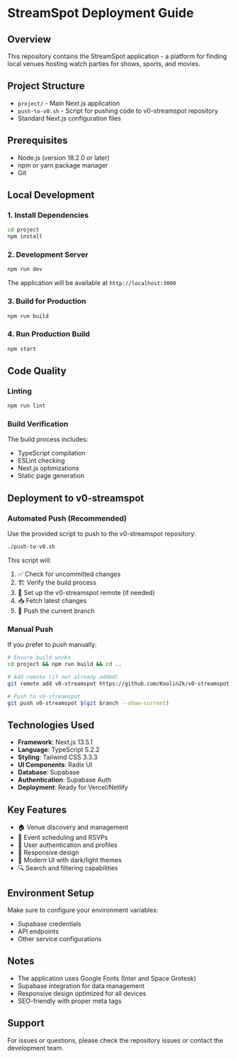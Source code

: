 # StreamSpot Deployment Guide

## Overview
This repository contains the StreamSpot application - a platform for finding local venues hosting watch parties for shows, sports, and movies.

## Project Structure
- `project/` - Main Next.js application
- `push-to-v0.sh` - Script for pushing code to v0-streamspot repository
- Standard Next.js configuration files

## Prerequisites
- Node.js (version 18.2.0 or later)
- npm or yarn package manager
- Git

## Local Development

### 1. Install Dependencies
```bash
cd project
npm install
```

### 2. Development Server
```bash
npm run dev
```
The application will be available at `http://localhost:3000`

### 3. Build for Production
```bash
npm run build
```

### 4. Run Production Build
```bash
npm start
```

## Code Quality

### Linting
```bash
npm run lint
```

### Build Verification
The build process includes:
- TypeScript compilation
- ESLint checking
- Next.js optimizations
- Static page generation

## Deployment to v0-streamspot

### Automated Push (Recommended)
Use the provided script to push to the v0-streamspot repository:

```bash
./push-to-v0.sh
```

This script will:
1. ✅ Check for uncommitted changes
2. 🏗️ Verify the build process
3. 📡 Set up the v0-streamspot remote (if needed)
4. 📥 Fetch latest changes
5. 🚀 Push the current branch

### Manual Push
If you prefer to push manually:

```bash
# Ensure build works
cd project && npm run build && cd ..

# Add remote (if not already added)
git remote add v0-streamspot https://github.com/Koolin2k/v0-streamspot.git

# Push to v0-streamspot
git push v0-streamspot $(git branch --show-current)
```

## Technologies Used
- **Framework**: Next.js 13.5.1
- **Language**: TypeScript 5.2.2
- **Styling**: Tailwind CSS 3.3.3
- **UI Components**: Radix UI
- **Database**: Supabase
- **Authentication**: Supabase Auth
- **Deployment**: Ready for Vercel/Netlify

## Key Features
- 🏠 Venue discovery and management
- 📅 Event scheduling and RSVPs
- 👤 User authentication and profiles
- 📱 Responsive design
- 🎨 Modern UI with dark/light themes
- 🔍 Search and filtering capabilities

## Environment Setup
Make sure to configure your environment variables:
- Supabase credentials
- API endpoints
- Other service configurations

## Notes
- The application uses Google Fonts (Inter and Space Grotesk)
- Supabase integration for data management
- Responsive design optimized for all devices
- SEO-friendly with proper meta tags

## Support
For issues or questions, please check the repository issues or contact the development team.